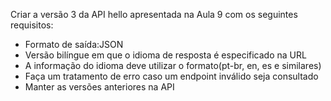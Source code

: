 Criar a versão 3 da API hello apresentada na Aula 9 com os seguintes requisitos:

- Formato de saída:JSON
- Versão bilíngue em que o idioma de resposta é especificado na URL
- A informação do idioma deve utilizar o formato(pt-br, en, es e similares)
- Faça um tratamento de erro caso um endpoint inválido seja consultado
- Manter as versões anteriores na API
